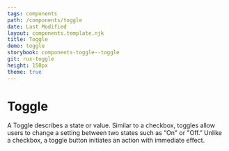 ```yaml
---
tags: components
path: /components/toggle
date: Last Modified
layout: components.template.njk
title: Toggle
demo: toggle
storybook: components-toggle--toggle
git: rux-toggle
height: 150px
theme: true
---
```


# Toggle

A Toggle describes a state or value. Similar to a checkbox, toggles allow users to change a setting between two states such as “On" or "Off.” Unlike a checkbox, a toggle button initiates an action with immediate effect.
